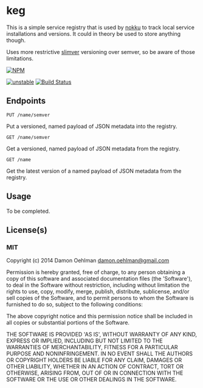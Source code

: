 # keg

This is a simple service registry that is used by
[nokku](https://github.com/DamonOehlman/nokku) to track local service
installations and versions.  It could in theory be used to store anything
though.

Uses more restrictive [slimver](https://github.com/DamonOehlman/slimver-spec)
versioning over semver, so be aware of those limitations.


[![NPM](https://nodei.co/npm/keg.png)](https://nodei.co/npm/keg/)

[![unstable](https://img.shields.io/badge/stability-unstable-yellowgreen.svg)](https://github.com/badges/stability-badges) [![Build Status](https://img.shields.io/travis/DamonOehlman/keg.svg?branch=master)](https://travis-ci.org/DamonOehlman/keg) 

## Endpoints

```
PUT /name/semver
```

Put a versioned, named payload of JSON metadata into the registry.

```
GET /name/semver
```

Get a versioned, named payload of JSON metadata from the registry.

```
GET /name
```

Get the latest version of a named payload of JSON metadata from the registry.


## Usage

To be completed.

## License(s)

### MIT

Copyright (c) 2014 Damon Oehlman <damon.oehlman@gmail.com>

Permission is hereby granted, free of charge, to any person obtaining
a copy of this software and associated documentation files (the
'Software'), to deal in the Software without restriction, including
without limitation the rights to use, copy, modify, merge, publish,
distribute, sublicense, and/or sell copies of the Software, and to
permit persons to whom the Software is furnished to do so, subject to
the following conditions:

The above copyright notice and this permission notice shall be
included in all copies or substantial portions of the Software.

THE SOFTWARE IS PROVIDED 'AS IS', WITHOUT WARRANTY OF ANY KIND,
EXPRESS OR IMPLIED, INCLUDING BUT NOT LIMITED TO THE WARRANTIES OF
MERCHANTABILITY, FITNESS FOR A PARTICULAR PURPOSE AND NONINFRINGEMENT.
IN NO EVENT SHALL THE AUTHORS OR COPYRIGHT HOLDERS BE LIABLE FOR ANY
CLAIM, DAMAGES OR OTHER LIABILITY, WHETHER IN AN ACTION OF CONTRACT,
TORT OR OTHERWISE, ARISING FROM, OUT OF OR IN CONNECTION WITH THE
SOFTWARE OR THE USE OR OTHER DEALINGS IN THE SOFTWARE.
